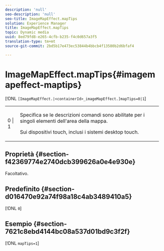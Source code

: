 ```yaml
---
description: 'null'
seo-description: 'null'
seo-title: ImageMapEffect.mapTips
solution: Experience Manager
title: ImageMapEffect.mapTips
topic: Dynamic media
uuid: 8ed79fd8-e265-4cfb-b235-f4c0d657a3f5
translation-type: tm+mt
source-git-commit: 2bd5b17e473ec53844b4bbcb4f13580b2d6bfaf4

---
```



# ImageMapEffect.mapTips{#imagemapeffect-maptips}

[!DNL `[ImageMapEffect.|<containerId>_imageMapEffect.]mapTips=0|1`]

<table id="table_3DBC5A70C9264CECA1CB3D1D08CEDF31"> 
 <tbody> 
  <tr> 
   <td colname="col1"> <p><span class="codeph"> 0 | 1</span> </p> </td> 
   <td colname="col2"> <p> Specifica se le descrizioni comandi sono abilitate per i singoli elementi dell'area della mappa. </p> <p> Sui dispositivi touch, inclusi i sistemi desktop touch. </p> </td> 
  </tr> 
 </tbody> 
</table>

## Proprietà {#section-f42369774e2740dcb399626a0e4e930e}

Facoltativo.

## Predefinito {#section-d016470e92a74f98a18c4ab3489410a5}

[!DNL `0`]

## Esempio {#section-7621c8ebd4144bc08a537d01bd9c3f2f}

[!DNL `mapTips=1`]
